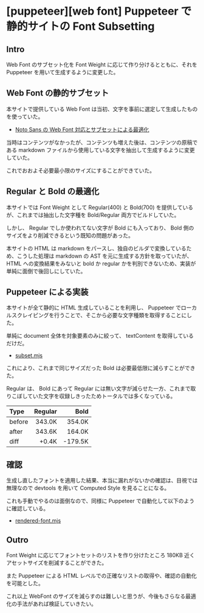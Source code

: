 # [puppeteer][web font] Puppeteer で静的サイトの Font Subsetting

## Intro

Web Font のサブセット化を Font Weight に応じて作り分けるとともに、それを Puppeteer を用いて生成するように変更した。


## Web Font の静的サブセット

本サイトで提供している Web Font は当初、文字を事前に選定して生成したものを使っていた。

- [Noto Sans の Web Font 対応とサブセットによる最適化](https://blog.jxck.io/entries/2016-03-14/web-font-noto-sans.html)

当時はコンテンツがなかったが、コンテンツも増えた後は、コンテンツの原稿である markdown ファイルから使用している文字を抽出して生成するように変更していた。

これでおおよそ必要最小限のサイズにすることができていた。


## Regular と Bold の最適化

本サイトでは Font Weight として Regular(400) と Bold(700) を提供しているが、これまでは抽出した文字種を Bold/Regular 両方でビルドしていた。

しかし、 Regular でしか使われてない文字が Bold にも入っており、 Bold 側のサイズをより削減できるという既知の問題があった。

本サイトの HTML は markdown をパースし、独自のビルダで変換しているため、こうした処理は markdown の AST を元に生成する方針を取っていたが、 HTML への変換結果をみないと bold か regular かを判別できないため、実装が単純に面倒で後回しにしていた。


## Puppeteer による実装

本サイトが全て静的に HTML 生成していることを利用し、 Puppeteer でローカルスクレイピングを行うことで、そこから必要な文字種類を取得することにした。

単純に document 全体を対象要素のみに絞って、 textContent を取得しているだけだ。

- [subset.mjs](https://github.com/Jxck/jxck.io/blob/master/www.jxck.io/assets/font/subset.mjs)

これにより、これまで同じサイズだった Bold は必要最低限に減らすことができた。

Regular は、 Bold にあって Regular には無い文字が減らせた一方、これまで取りこぼしていた文字を収録しきったためトータルでは多くなっている。

| Type   | Regular | Bold    |
|:-------|--------:|--------:|
| before |  343.0K |  354.0K |
| after  |  343.6K |  164.0K |
| diff   |   +0.4K | -179.5K |


## 確認

生成し直したフォントを適用した結果、本当に漏れがないかの確認は、目視では無理なので devtools を用いて Computed Style を見ることになる。

これも手動でやるのは面倒なので、同様に Puppeteer で自動化して以下のように確認している。

- [rendered-font.mjs](https://github.com/Jxck/jxck.io/blob/master/www.jxck.io/assets/font/rendered-font.mjs)


## Outro

Font Weight に応じてフォントセットのリストを作り分けたところ 180KB 近くアセットサイズを削減することができた。

また Puppeteer による HTML レベルでの正確なリストの取得や、確認の自動化を可能とした。

これ以上 WebFont のサイズを減らすのは難しいと思うが、今後もさらなる最適化の手法があれば検証していきたい。